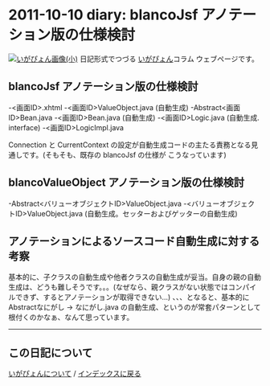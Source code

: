 2011-10-10 diary: blancoJsf アノテーション版の仕様検討
=====================================================================================================
[![いがぴょん画像(小)](https://igapyon.github.io/diary/images/iga200306s.jpg "いがぴょん")](https://igapyon.github.io/diary/memo/memoigapyon.html) 日記形式でつづる [いがぴょん](https://igapyon.github.io/diary/memo/memoigapyon.html)コラム ウェブページです。

## blancoJsf アノテーション版の仕様検討

-<画面ID>.xhtml
-<画面ID>ValueObject.java (自動生成)
-Abstract<画面ID>Bean.java
-<画面ID>Bean.java (自動生成)
-<画面ID>Logic.java (自動生成. interface)
-<画面ID>LogicImpl.java

Connection と CurrentContext の設定が自動生成コードの主たる責務となる見通しです。(そもそも、既存の blancoJsf の仕様が こうなっています)


## blancoValueObject アノテーション版の仕様検討

-Abstract<バリューオブジェクトID>ValueObject.java
-<バリューオブジェクトID>ValueObject.java (自動生成。セッターおよびゲッターの自動生成)


## アノテーションによるソースコード自動生成に対する考察

基本的に、子クラスの自動生成や他者クラスの自動生成が妥当。自身の親の自動生成は、どうも難しそうです。。。(なぜなら、親クラスがない状態ではコンパイルできず、するとアノテーションが取得できない...)
、、、となると、基本的に Abstract<ID>なにがし -> <ID>なにがし.java の自動生成、というのが常套パターンとして根付くのかなぁ、なんて思っています。


----------------------------------------------------------------------------------------------------

## この日記について
[いがぴょんについて](http://www.igapyon.jp/igapyon/diary/memo/memoigapyon.html) / [インデックスに戻る](https://igapyon.github.io/diary/idxall.html)
